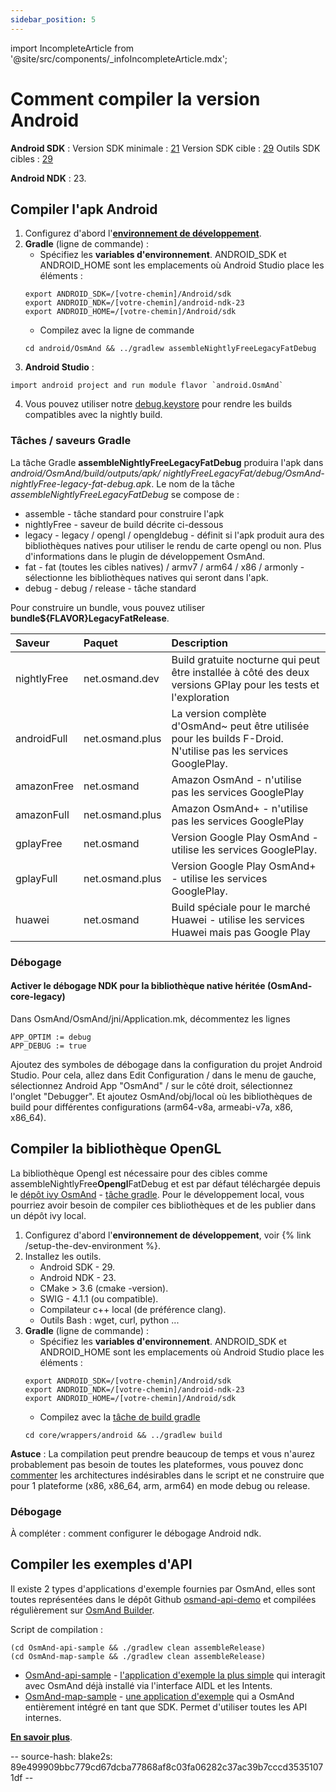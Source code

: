 ```yaml
---
sidebar_position: 5
---
```

import IncompleteArticle from '@site/src/components/_infoIncompleteArticle.mdx';

# Comment compiler la version Android


**Android SDK** :
Version SDK minimale : [21](https://github.com/osmandapp/OsmAnd/blob/master/OsmAnd/build.gradle#L38)
Version SDK cible : [29](https://github.com/osmandapp/OsmAnd/blob/master/OsmAnd/build-common.gradle#L6)
Outils SDK cibles : [29](https://github.com/osmandapp/OsmAnd/blob/master/OsmAnd/build-common.gradle#L6)

**Android NDK** : 23.


## Compiler l'apk Android
1. Configurez d'abord l'**[environnement de développement](setup-the-dev-environment.md)**.
2. **Gradle** (ligne de commande) :
    - Spécifiez les **variables d'environnement**. ANDROID_SDK et ANDROID_HOME sont les emplacements où Android Studio place les éléments :
    ```
    export ANDROID_SDK=/[votre-chemin]/Android/sdk
    export ANDROID_NDK=/[votre-chemin]/android-ndk-23
    export ANDROID_HOME=/[votre-chemin]/Android/sdk
    ```
    - Compilez avec la ligne de commande
    ```
    cd android/OsmAnd && ../gradlew assembleNightlyFreeLegacyFatDebug
    ```
3. **Android Studio** :
 ```
 import android project and run module flavor `android.OsmAnd`
 ```
4. Vous pouvez utiliser notre [debug.keystore](https://github.com/osmandapp/Osmand/tree/master/keystores) pour rendre les builds compatibles avec la nightly build.


### Tâches / saveurs Gradle

La tâche Gradle **assembleNightlyFreeLegacyFatDebug** produira l'apk dans *android/OsmAnd/build/outputs/apk/* *nightlyFreeLegacyFat/debug/OsmAnd-nightlyFree-legacy-fat-debug.apk*. Le nom de la tâche *assembleNightlyFreeLegacyFatDebug* se compose de :
- assemble - tâche standard pour construire l'apk
- nightlyFree - saveur de build décrite ci-dessous
- legacy - legacy / opengl / opengldebug - définit si l'apk produit aura des bibliothèques natives pour utiliser le rendu de carte opengl ou non. Plus d'informations dans le plugin de développement OsmAnd.
- fat - fat (toutes les cibles natives) / armv7 / arm64 / x86 / armonly - sélectionne les bibliothèques natives qui seront dans l'apk.
- debug - debug / release - tâche standard

Pour construire un bundle, vous pouvez utiliser **bundle${FLAVOR}LegacyFatRelease**.


| Saveur | Paquet | Description
|:--------|:---------------|:---------------|
| nightlyFree | net.osmand.dev | Build gratuite nocturne qui peut être installée à côté des deux versions GPlay pour les tests et l'exploration
| androidFull | net.osmand.plus | La version complète d'OsmAnd~ peut être utilisée pour les builds F-Droid. N'utilise pas les services GooglePlay.
| amazonFree | net.osmand | Amazon OsmAnd - n'utilise pas les services GooglePlay
| amazonFull | net.osmand.plus | Amazon OsmAnd+ - n'utilise pas les services GooglePlay
| gplayFree | net.osmand | Version Google Play OsmAnd - utilise les services GooglePlay.
| gplayFull | net.osmand.plus | Version Google Play OsmAnd+ - utilise les services GooglePlay.
| huawei | net.osmand | Build spéciale pour le marché Huawei - utilise les services Huawei mais pas Google Play

### Débogage

#### Activer le débogage NDK pour la bibliothèque native héritée (OsmAnd-core-legacy)

Dans OsmAnd/OsmAnd/jni/Application.mk, décommentez les lignes
```
APP_OPTIM := debug
APP_DEBUG := true
```
Ajoutez des symboles de débogage dans la configuration du projet Android Studio. Pour cela, allez dans Edit Configuration / dans le menu de gauche, sélectionnez Android App "OsmAnd" / sur le côté droit, sélectionnez l'onglet "Debugger". Et ajoutez OsmAnd/obj/local où les bibliothèques de build pour différentes configurations (arm64-v8a, armeabi-v7a, x86, x86_64).


## Compiler la bibliothèque OpenGL

La bibliothèque Opengl est nécessaire pour des cibles comme assembleNightlyFree**Opengl**FatDebug et est par défaut téléchargée depuis le [dépôt ivy OsmAnd](https://builder.osmand.net/ivy/net.osmand/) - [tâche gradle](https://github.com/osmandapp/OsmAnd/blob/master/OsmAnd/build.gradle#L187). Pour le développement local, vous pourriez avoir besoin de compiler ces bibliothèques et de les publier dans un dépôt ivy local.

1. Configurez d'abord l'**environnement de développement**, voir {% link /setup-the-dev-environment %}.
2. Installez les outils.
    - Android SDK - 29.
    - Android NDK - 23.
    - CMake > 3.6 (cmake -version).
    - SWIG - 4.1.1 (ou compatible).
    - Compilateur c++ local (de préférence clang).
    - Outils Bash : wget, curl, python ...
3. **Gradle** (ligne de commande) :
    - Spécifiez les **variables d'environnement**. ANDROID_SDK et ANDROID_HOME sont les emplacements où Android Studio place les éléments :
    ```
    export ANDROID_SDK=/[votre-chemin]/Android/sdk
    export ANDROID_NDK=/[votre-chemin]/android-ndk-23
    export ANDROID_HOME=/[votre-chemin]/Android/sdk
    ```
    - Compilez avec la [tâche de build gradle](https://github.com/osmandapp/OsmAnd-core/blob/master/wrappers/android/build.gradle)
    ```
    cd core/wrappers/android && ../gradlew build
    ```

**Astuce** : La compilation peut prendre beaucoup de temps et vous n'aurez probablement pas besoin de toutes les plateformes, vous pouvez donc [commenter](https://github.com/osmandapp/OsmAnd-core/blob/master/wrappers/android/build.sh#L64) les architectures indésirables dans le script et ne construire que pour 1 plateforme (x86, x86_64, arm, arm64) en mode debug ou release.

### Débogage

À compléter : comment configurer le débogage Android ndk.

## Compiler les exemples d'API
<IncompleteArticle/>

Il existe 2 types d'applications d'exemple fournies par OsmAnd, elles sont toutes représentées dans le dépôt Github [osmand-api-demo](https://github.com/osmandapp/osmand-api-demo) et compilées régulièrement sur [OsmAnd Builder](https://builder.osmand.net:8080/view/OsmAnd%20Builds/job/OsmAnd-API-demo/).

Script de compilation :
```
(cd OsmAnd-api-sample && ./gradlew clean assembleRelease)
(cd OsmAnd-map-sample && ./gradlew clean assembleRelease)
```

- [OsmAnd-api-sample](https://github.com/osmandapp/osmand-api-demo/tree/master/OsmAnd-api-sample) - [l'application d'exemple la plus simple](https://download.osmand.net/latest-night-build/OsmAnd-api-sample.apk) qui interagit avec OsmAnd déjà installé via l'interface AIDL et les Intents.
- [OsmAnd-map-sample](https://github.com/osmandapp/osmand-api-demo/tree/master/OsmAnd-map-sample) - [une application d'exemple](https://download.osmand.net/latest-night-build/OsmAnd-map-sample.apk) qui a OsmAnd entièrement intégré en tant que SDK. Permet d'utiliser toutes les API internes.

**[En savoir plus](../osmand-api-sdk/index.md)**.

-- source-hash: blake2s: 89e499909bbc779cd67dcba77868af8c03fa06282c37ac39b7cccd35351071df --
